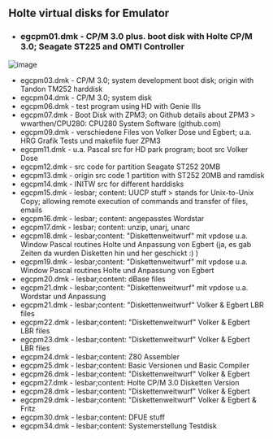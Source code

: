 ## Holte virtual disks for Emulator ##

- ### egcpm01.dmk - CP/M 3.0 plus. boot disk with Holte CP/M 3.0; Seagate ST225 and OMTI Controller
![image](https://user-images.githubusercontent.com/55332675/220178600-dcbccd4b-59c5-4a9f-93eb-85c091bec062.png)
- egcpm03.dmk - CP/M 3.0; system development boot disk; origin with Tandon TM252 harddisk
- egcpm04.dmk - CP/M 3.0; system disk
- egcpm06.dmk - test program using HD with Genie IIIs
- egcpm07.dmk - Boot Disk with ZPM3; on Github details about ZPM3 > wwarthen/CPU280: CPU280 System Software (github.com)
- egcpm09.dmk - verschiedene Files von Volker Dose und Egbert; u.a. HRG Grafik Tests und makefile fuer ZPM3
- egcpm11.dmk - u.a. Pascal src for HD park program; boot src Volker Dose
- egcpm12.dmk - src code for partition Seagate ST252 20MB
- egcpm13.dmk - origin src code 1 partition with ST252 20MB and ramdisk
- egcpm14.dmk - INITW src for different harddisks
- egcpm15.dmk - lesbar; content: UUCP stuff > stands for Unix-to-Unix Copy; allowing remote execution of commands and transfer of files, emails
- egcpm16.dmk - lesbar; content: angepasstes Wordstar
- egcpm17.dmk - lesbar; content: unzip, unarj, unarc
- egcpm18.dmk - lesbar;content: "Diskettenweitwurf" mit vpdose u.a. Window Pascal routines Holte und Anpassung von Egbert (ja, es gab Zeiten da wurden Disketten hin und her geschickt :) )
- egcpm19.dmk - lesbar;content: "Diskettenweitwurf" mit vpdose u.a. Window Pascal routines Holte und Anpassung von Egbert
- egcpm20.dmk - lesbar;content: dBase files
- egcpm21.dmk - lesbar;content: "Diskettenweitwurf" mit vpdose u.a. Wordstar und Anpassung
- egcpm21.dmk - lesbar;content: "Diskettenweitwurf" Volker & Egbert LBR files
- egcpm22.dmk - lesbar;content: "Diskettenweitwurf" Volker & Egbert LBR files
- egcpm23.dmk - lesbar;content: "Diskettenweitwurf" Volker & Egbert LBR files
- egcpm24.dmk - lesbar;content: Z80 Assembler
- egcpm25.dmk - lesbar;content: Basic Versionen und Basic Compiler
- egcpm26.dmk - lesbar;content: "Diskettenweitwurf" Volker & Egbert
- egcpm27.dmk - lesbar;content: Holte CP/M 3.0 Disketten Version
- egcpm28.dmk - lesbar;content: "Diskettenweitwurf" Volker & Egbert
- egcpm29.dmk - lesbar;content: "Diskettenweitwurf" Volker & Egbert & Fritz
- egcpm30.dmk - lesbar;content: DFUE stuff
- egcpm34.dmk - lesbar;content: Systemerstellung Testdisk

